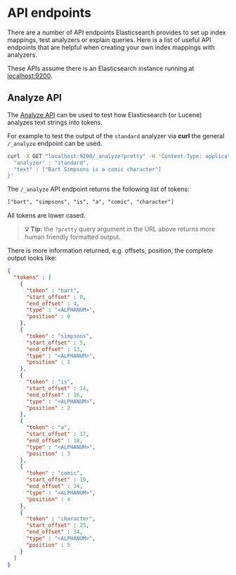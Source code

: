 # API endpoints

There are a number of API endpoints Elasticsearch provides to set up index mappings, test analyzers or explain queries. Here is a list of useful API endpoints that are helpful when creating your own index mappings with analyzers.

These APIs assume there is an Elasticsearch instance running at [localhost:9200](http://localhost:9200).

## Analyze API

The [Analyze API](https://www.elastic.co/guide/en/elasticsearch/reference/current/indices-analyze.html) can be used to test how Elasticsearch (or Lucene) analyzes text strings into tokens.

For example to test the output of the `standard` analyzer via **curl** the general `/_analyze` endpoint can be used.

```bash
curl -X GET "localhost:9200/_analyze?pretty" -H 'Content-Type: application/json' -d '{
  "analyzer" : "standard",
  "text" : ["Bart Simpsons is a comic character"]
}'
```

The `/_analyze` API endpoint returns the following list of tokens:

```txt
["bart", "simpsons", "is", "a", "comic", "character"]
```

All tokens are lower cased.

> **💡 Tip:** the `?pretty` query argument in the URL above returns more human friendly formatted output.

There is more information returned, e.g. offsets, position, the complete output looks like:

```json
{
  "tokens" : [
    {
      "token" : "bart",
      "start_offset" : 0,
      "end_offset" : 4,
      "type" : "<ALPHANUM>",
      "position" : 0
    },
    {
      "token" : "simpsons",
      "start_offset" : 5,
      "end_offset" : 13,
      "type" : "<ALPHANUM>",
      "position" : 1
    },
    {
      "token" : "is",
      "start_offset" : 14,
      "end_offset" : 16,
      "type" : "<ALPHANUM>",
      "position" : 2
    },
    {
      "token" : "a",
      "start_offset" : 17,
      "end_offset" : 18,
      "type" : "<ALPHANUM>",
      "position" : 3
    },
    {
      "token" : "comic",
      "start_offset" : 19,
      "end_offset" : 24,
      "type" : "<ALPHANUM>",
      "position" : 4
    },
    {
      "token" : "character",
      "start_offset" : 25,
      "end_offset" : 34,
      "type" : "<ALPHANUM>",
      "position" : 5
    }
  ]
}
```
